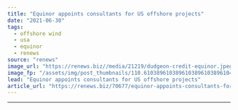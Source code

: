 ```yaml
---
title: "Equinor appoints consultants for US offshore projects"
date: "2021-06-30"
tags: 
  - offshore wind
  - usa
  - equinor
  - renews
source: "renews"
image_url: "https://renews.biz//media/21219/dudgeon-credit-equinor.jpeg?mode=crop&width=770&heightratio=0.6103896103896103896103896104&slimmage=true"
image_fp: "/assets/img/post_thumbnails/110.6103896103896103896103896104&slimmage=true"
lead: "Equinor appoints consultants for US offshore projects"
article_url: "https://renews.biz/70677/equinor-appoints-consultants-for-us-offshore-projects/"
---
```


---
